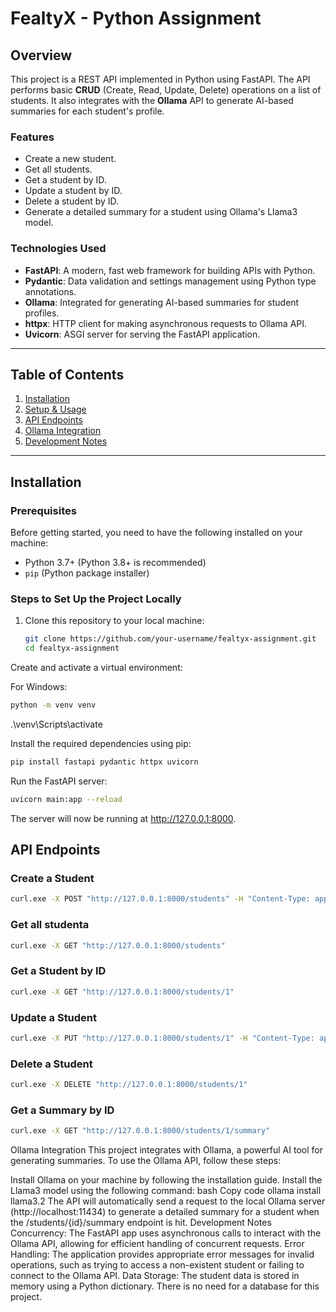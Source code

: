 # FealtyX - Python Assignment

## Overview

This project is a REST API implemented in Python using FastAPI. The API performs basic **CRUD** (Create, Read, Update, Delete) operations on a list of students. It also integrates with the **Ollama** API to generate AI-based summaries for each student's profile. 

### Features
- Create a new student.
- Get all students.
- Get a student by ID.
- Update a student by ID.
- Delete a student by ID.
- Generate a detailed summary for a student using Ollama's Llama3 model.

### Technologies Used
- **FastAPI**: A modern, fast web framework for building APIs with Python.
- **Pydantic**: Data validation and settings management using Python type annotations.
- **Ollama**: Integrated for generating AI-based summaries for student profiles.
- **httpx**: HTTP client for making asynchronous requests to Ollama API.
- **Uvicorn**: ASGI server for serving the FastAPI application.

---

## Table of Contents
1. [Installation](#installation)
2. [Setup & Usage](#setup--usage)
3. [API Endpoints](#api-endpoints)
4. [Ollama Integration](#ollama-integration)
5. [Development Notes](#development-notes)

---

## Installation

### Prerequisites
Before getting started, you need to have the following installed on your machine:

- Python 3.7+ (Python 3.8+ is recommended)
- `pip` (Python package installer)

### Steps to Set Up the Project Locally

1. Clone this repository to your local machine:

   ```bash
   git clone https://github.com/your-username/fealtyx-assignment.git
   cd fealtyx-assignment
Create and activate a virtual environment:

For Windows:

```bash
python -m venv venv
```
.\venv\Scripts\activate

Install the required dependencies using pip:

```bash
pip install fastapi pydantic httpx uvicorn
```


Run the FastAPI server:

```bash
uvicorn main:app --reload
```
The server will now be running at http://127.0.0.1:8000.

## API Endpoints

### Create a Student
```bash
curl.exe -X POST "http://127.0.0.1:8000/students" -H "Content-Type: application/json" -d "{\"id\": 1, \"name\": \"Sanskar\", \"age\": 22, \"email\": \"sanskargupta9415@gmail.com\"}"
```

### Get all studenta
```bash
curl.exe -X GET "http://127.0.0.1:8000/students"
```
### Get a Student by ID
```bash
curl.exe -X GET "http://127.0.0.1:8000/students/1"
```
### Update a Student
```bash
curl.exe -X PUT "http://127.0.0.1:8000/students/1" -H "Content-Type: application/json" -d "{\"id\": 1, \"name\": \"HEYYBRO\", \"age\": 56, \"email\": \"sanskargupta@gmail.com\"}"
```

### Delete a Student
```bash
curl.exe -X DELETE "http://127.0.0.1:8000/students/1"
```
### Get a Summary by ID
```bash
curl.exe -X GET "http://127.0.0.1:8000/students/1/summary"
```

Ollama Integration
This project integrates with Ollama, a powerful AI tool for generating summaries. To use the Ollama API, follow these steps:

Install Ollama on your machine by following the installation guide.
Install the Llama3 model using the following command:
bash
Copy code
ollama install llama3.2
The API will automatically send a request to the local Ollama server (http://localhost:11434) to generate a detailed summary for a student when the /students/{id}/summary endpoint is hit.
Development Notes
Concurrency: The FastAPI app uses asynchronous calls to interact with the Ollama API, allowing for efficient handling of concurrent requests.
Error Handling: The application provides appropriate error messages for invalid operations, such as trying to access a non-existent student or failing to connect to the Ollama API.
Data Storage: The student data is stored in memory using a Python dictionary. There is no need for a database for this project.
